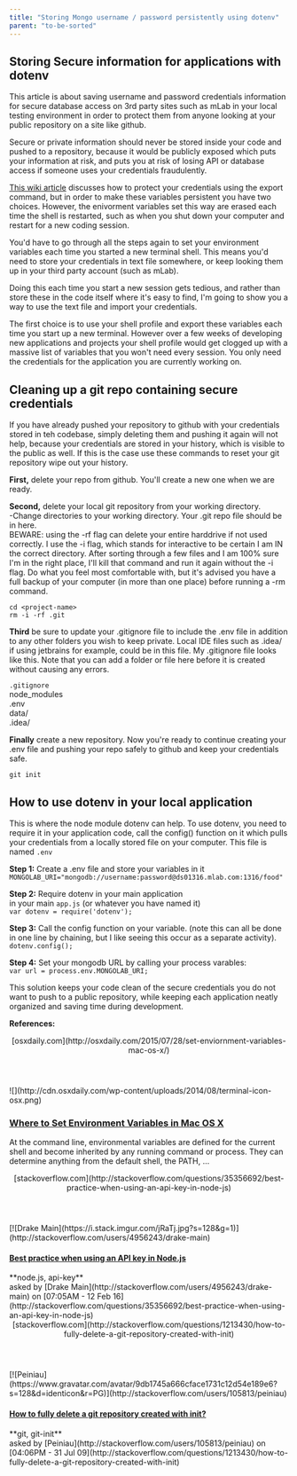 ```yaml
---
title: "Storing Mongo username / password persistently using dotenv"
parent: "to-be-sorted"
---
```


## Storing Secure information for applications with dotenv

This article is about saving username and password credentials information for secure database access on 3rd party sites such as mLab in your local testing environment in order to protect them from anyone looking at your public repository on a site like github.

Secure or private information should never be stored inside your code and pushed to a repository, because it would be publicly exposed which puts your information at risk, and puts you at risk of losing API or database access if someone uses your credentials fraudulently.

[This wiki article](//forum.freecodecamp.com/t/guide-for-using-mongodb-and-deploying-to-heroku/19347/3) discusses how to protect your credentials using the export command, but in order to make these variables persistent you have two choices. However, the enivorment variables set this way are erased each time the shell is restarted, such as when you shut down your computer and restart for a new coding session.

You'd have to go through all the steps again to set your environment variables each time you started a new terminal shell. This means you'd need to store your credentials in text file somewhere, or keep looking them up in your third party account (such as mLab).

Doing this each time you start a new session gets tedious, and rather than store these in the code itself where it's easy to find, I'm going to show you a way to use the text file and import your credentials.

The first choice is to use your shell profile and export these variables each time you start up a new terminal. However over a few weeks of developing new applications and projects your shell profile would get clogged up with a massive list of variables that you won't need every session. You only need the credentials for the application you are currently working on.

## Cleaning up a git repo containing secure credentials

If you have already pushed your repository to github with your credentials stored in teh codebase, simply deleting them and pushing it again will not help, because your credentials are stored in your history, which is visible to the public as well. If this is the case use these commands to reset your git repository wipe out your history.

**First,** delete your repo from github. You'll create a new one when we are ready.

**Second,** delete your local git repository from your working directory.  
-Change directories to your working directory. Your .git repo file should be in here.  
BEWARE: using the -rf flag can delete your entire harddrive if not used correctly. I use the -i flag, which stands for interactive to be certain I am IN the correct directory. After sorting through a few files and I am 100% sure I'm in the right place, I'll kill that command and run it again without the -i flag. Do what you feel most comfortable with, but it's advised you have a full backup of your computer (in more than one place) before running a -rm command.

    cd <project-name>
    rm -i -rf .git

**Third** be sure to update your .gitignore file to include the .env file in addition to any other folders you wish to keep private. Local IDE files such as .idea/ if using jetbrains for example, could be in this file. My .gitignore file looks like this. Note that you can add a folder or file here before it is created without causing any errors.

`.gitignore`  
node_modules  
.env  
data/  
.idea/

**Finally** create a new repository. Now you're ready to continue creating your .env file and pushing your repo safely to github and keep your credentials safe.

`git init`

## How to use dotenv in your local application

This is where the node module dotenv can help. To use dotenv, you need to require it in your application code, call the config() function on it which pulls your credentials from a locally stored file on your computer. This file is named `.env`

**Step 1:** Create a .env file and store your variables in it  
`MONGOLAB_URI="mongodb://username:password@ds01316.mlab.com:1316/food"`

**Step 2:** Require dotenv in your main application  
in your main `app.js` (or whatever you have named it)  
`var dotenv = require('dotenv');`

**Step 3:** Call the config function on your variable. (note this can all be done in one line by chaining, but I like seeing this occur as a separate activity).  
`dotenv.config();`

**Step 4:** Set your mongodb URL by calling your process varables:  
`var url = process.env.MONGOLAB_URI;`

This solution keeps your code clean of the secure credentials you do not want to push to a public repository, while keeping each application neatly organized and saving time during development.

**References:**  

<aside class="onebox whitelistedgeneric">

<header class="source">[osxdaily.com](http://osxdaily.com/2015/07/28/set-enviornment-variables-mac-os-x/)</header>

<article class="onebox-body">![](http://cdn.osxdaily.com/wp-content/uploads/2014/08/terminal-icon-osx.png)

### [Where to Set Environment Variables in Mac OS X](http://osxdaily.com/2015/07/28/set-enviornment-variables-mac-os-x/)

At the command line, environmental variables are defined for the current shell and become inherited by any running command or process. They can determine anything from the default shell, the PATH, …

</article>

</aside>

<aside class="onebox stackexchange">

<header class="source">[stackoverflow.com](http://stackoverflow.com/questions/35356692/best-practice-when-using-an-api-key-in-node-js)</header>

<article class="onebox-body">[![Drake Main](https://i.stack.imgur.com/jRaTj.jpg?s=128&g=1)](http://stackoverflow.com/users/4956243/drake-main) 

#### [Best practice when using an API key in Node.js](http://stackoverflow.com/questions/35356692/best-practice-when-using-an-api-key-in-node-js)

<div class="tags">**node.js, api-key**</div>

<div class="date">asked by [Drake Main](http://stackoverflow.com/users/4956243/drake-main) on [07:05AM - 12 Feb 16](http://stackoverflow.com/questions/35356692/best-practice-when-using-an-api-key-in-node-js)</div>

</article>

</aside>

<aside class="onebox stackexchange">

<header class="source">[stackoverflow.com](http://stackoverflow.com/questions/1213430/how-to-fully-delete-a-git-repository-created-with-init)</header>

<article class="onebox-body">[![Peiniau](https://www.gravatar.com/avatar/9db1745a666cface1731c12d54e189e6?s=128&d=identicon&r=PG)](http://stackoverflow.com/users/105813/peiniau) 

#### [How to fully delete a git repository created with init?](http://stackoverflow.com/questions/1213430/how-to-fully-delete-a-git-repository-created-with-init)

<div class="tags">**git, git-init**</div>

<div class="date">asked by [Peiniau](http://stackoverflow.com/users/105813/peiniau) on [04:06PM - 31 Jul 09](http://stackoverflow.com/questions/1213430/how-to-fully-delete-a-git-repository-created-with-init)</div>

</article>

</aside>

